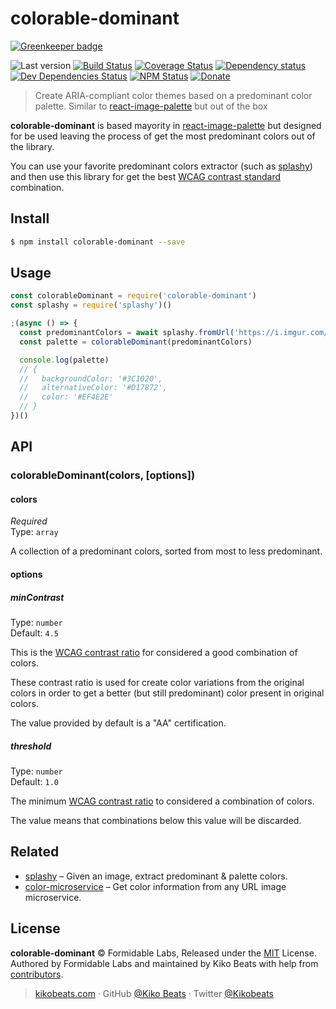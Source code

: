 # colorable-dominant

[![Greenkeeper badge](https://badges.greenkeeper.io/Kikobeats/colorable-dominant.svg)](https://greenkeeper.io/)

![Last version](https://img.shields.io/github/tag/Kikobeats/colorable-dominant.svg?style=flat-square)
[![Build Status](https://img.shields.io/travis/Kikobeats/colorable-dominant/master.svg?style=flat-square)](https://travis-ci.org/Kikobeats/colorable-dominant)
[![Coverage Status](https://img.shields.io/coveralls/Kikobeats/colorable-dominant.svg?style=flat-square)](https://coveralls.io/github/Kikobeats/colorable-dominant)
[![Dependency status](https://img.shields.io/david/Kikobeats/colorable-dominant.svg?style=flat-square)](https://david-dm.org/Kikobeats/colorable-dominant)
[![Dev Dependencies Status](https://img.shields.io/david/dev/Kikobeats/colorable-dominant.svg?style=flat-square)](https://david-dm.org/Kikobeats/colorable-dominant#info=devDependencies)
[![NPM Status](https://img.shields.io/npm/dm/colorable-dominant.svg?style=flat-square)](https://www.npmjs.org/package/colorable-dominant)
[![Donate](https://img.shields.io/badge/donate-paypal-blue.svg?style=flat-square)](https://paypal.me/Kikobeats)

> Create ARIA-compliant color themes based on a predominant color palette. Similar to [react-image-palette](https://github.com/FormidableLabs/react-image-palette) but out of the box

**colorable-dominant** is based mayority in [react-image-palette](https://github.com/FormidableLabs/react-image-palette) but designed for be used leaving the process of get the most predominant colors out of the library.

You can use your favorite predominant colors extractor (such as [splashy](https://github.com/microlinkhq/splashy)) and then use this library for get the best [WCAG contrast standard](https://www.w3.org/TR/UNDERSTANDING-WCAG20/visual-audio-contrast-contrast.html) combination.

## Install

```bash
$ npm install colorable-dominant --save
```

## Usage

```js
const colorableDominant = require('colorable-dominant')
const splashy = require('splashy')()

;(async () => {
  const predominantColors = await splashy.fromUrl('https://i.imgur.com/ZJDyOhn.jpg')
  const palette = colorableDominant(predominantColors)

  console.log(palette)
  // {
  //   backgroundColor: '#3C1020',
  //   alternativeColor: '#D17872',
  //   color: '#EF4E2E'
  // }
})()
```

## API

### colorableDominant(colors, [options])

#### colors

*Required*<br>
Type: `array`

A collection of a predominant colors, sorted from most to less predominant.

#### options

##### minContrast

Type: `number`<br>
Default: `4.5`

This is the [WCAG contrast ratio](https://www.w3.org/TR/WCAG20/#visual-audio-contrast) for considered a good combination of colors.

These contrast ratio is used for create color variations from the original colors in order to get a better (but still predominant) color present in original colors.

The value provided by default is a "AA" certification.

##### threshold

Type: `number`<br>
Default: `1.0`

The minimum [WCAG contrast ratio](https://www.w3.org/TR/WCAG20/#visual-audio-contrast) to considered a combination of colors.

The value means that combinations below this value will be discarded.

## Related

- [splashy](https://github.com/microlinkhq/splashy) – Given an image, extract predominant & palette colors.
- [color-microservice](https://github.com/Kikobeats/color-microservice) – Get color information from any URL image microservice.

## License

**colorable-dominant** © Formidable Labs, Released under the [MIT](https://github.com/Kikobeats/colorable-dominant/blob/master/LICENSE.md) License.<br>
Authored by Formidable Labs and maintained by Kiko Beats with help from [contributors](https://github.com/Kikobeats/colorable-dominant/contributors).

> [kikobeats.com](https://kikobeats.com) · GitHub [@Kiko Beats](https://github.com/Kikobeats) · Twitter [@Kikobeats](https://twitter.com/Kikobeats)
